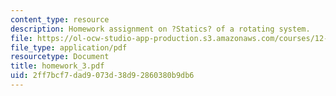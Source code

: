 ```yaml
---
content_type: resource
description: Homework assignment on ?Statics? of a rotating system.
file: https://ol-ocw-studio-app-production.s3.amazonaws.com/courses/12-810-dynamics-of-the-atmosphere-spring-2008/2ff7bcf7dad9073d38d92860380b9db6_homework_3.pdf
file_type: application/pdf
resourcetype: Document
title: homework_3.pdf
uid: 2ff7bcf7-dad9-073d-38d9-2860380b9db6
---
```

